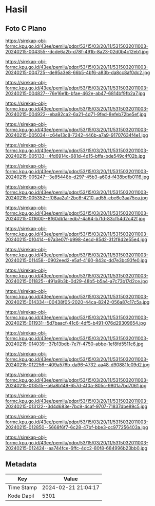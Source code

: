 # Hasil

## Foto C Plano

https://sirekap-obj-formc.kpu.go.id/43ee/pemilu/pdpr/53/15/03/20/11/5315032011003-20240215-004355--dcde6a2b-d78f-491b-8a23-02d0b4c12eb1.jpg

https://sirekap-obj-formc.kpu.go.id/43ee/pemilu/pdpr/53/15/03/20/11/5315032011003-20240215-004725--de95a3e8-66b5-4bf6-a83b-da8cc8af0dc2.jpg

https://sirekap-obj-formc.kpu.go.id/43ee/pemilu/pdpr/53/15/03/20/11/5315032011003-20240215-004827--76e16e1b-bfae-462e-ab47-6814bf9fb2a7.jpg

https://sirekap-obj-formc.kpu.go.id/43ee/pemilu/pdpr/53/15/03/20/11/5315032011003-20240215-004922--eba92ca2-6a21-4d71-9fed-8efeb72be5ef.jpg

https://sirekap-obj-formc.kpu.go.id/43ee/pemilu/pdpr/53/15/03/20/11/5315032011003-20240215-005034--c64e13c8-7242-446b-a7a9-91707634f4e1.jpg

https://sirekap-obj-formc.kpu.go.id/43ee/pemilu/pdpr/53/15/03/20/11/5315032011003-20240215-005133--4fd6914c-681d-4d15-bffa-bde549c4f02b.jpg

https://sirekap-obj-formc.kpu.go.id/43ee/pemilu/pdpr/53/15/03/20/11/5315032011003-20240215-005247--3e85448b-d297-45b3-a60d-f438bdfb0116.jpg

https://sirekap-obj-formc.kpu.go.id/43ee/pemilu/pdpr/53/15/03/20/11/5315032011003-20240215-005352--f08aa2a1-2bc8-4210-ad55-cbe6c3aa75ea.jpg

https://sirekap-obj-formc.kpu.go.id/43ee/pemilu/pdpr/53/15/03/20/11/5315032011003-20240215-011600--8f60db1a-edb7-4a64-b7fd-83cf54d2c42f.jpg

https://sirekap-obj-formc.kpu.go.id/43ee/pemilu/pdpr/53/15/03/20/11/5315032011003-20240215-010414--97a3e07f-b998-4ecd-85d2-312f8d2e55e4.jpg

https://sirekap-obj-formc.kpu.go.id/43ee/pemilu/pdpr/53/15/03/20/11/5315032011003-20240215-011458--0902eed2-e5af-4160-843c-dd7e3bc93fe0.jpg

https://sirekap-obj-formc.kpu.go.id/43ee/pemilu/pdpr/53/15/03/20/11/5315032011003-20240215-011825--491a9b3b-0d29-48b5-b5a4-a7c73b17d2ce.jpg

https://sirekap-obj-formc.kpu.go.id/43ee/pemilu/pdpr/53/15/03/20/11/5315032011003-20240215-014334--00438f05-2020-44ca-8242-056a87c17c5a.jpg

https://sirekap-obj-formc.kpu.go.id/43ee/pemilu/pdpr/53/15/03/20/11/5315032011003-20240215-011931--5d7baacf-41c6-4df5-b491-076d29309654.jpg

https://sirekap-obj-formc.kpu.go.id/43ee/pemilu/pdpr/53/15/03/20/11/5315032011003-20240215-014039--37b13bdb-7e7f-4750-abbe-1ef8fd5511c6.jpg

https://sirekap-obj-formc.kpu.go.id/43ee/pemilu/pdpr/53/15/03/20/11/5315032011003-20240215-012256--409a576b-da96-4732-aa48-d90881fc09d2.jpg

https://sirekap-obj-formc.kpu.go.id/43ee/pemilu/pdpr/53/15/03/20/11/5315032011003-20240215-013515--b6a8b149-657d-4f0a-805c-9801a7bd7061.jpg

https://sirekap-obj-formc.kpu.go.id/43ee/pemilu/pdpr/53/15/03/20/11/5315032011003-20240215-013122--3d4d683e-7bc9-4caf-9707-71837dbe89c5.jpg

https://sirekap-obj-formc.kpu.go.id/43ee/pemilu/pdpr/53/15/03/20/11/5315032011003-20240215-012850--5668f6f7-6c28-47bf-bbe3-cc977256403a.jpg

https://sirekap-obj-formc.kpu.go.id/43ee/pemilu/pdpr/53/15/03/20/11/5315032011003-20240215-012424--aa744fce-6ffc-4dc2-80f8-684996b23bb0.jpg


## Metadata

| Key        | Value               |
| ---------- | ------------------- |
| Time Stamp | 2024-02-21 21:04:17 |
| Kode Dapil | 5301                |



